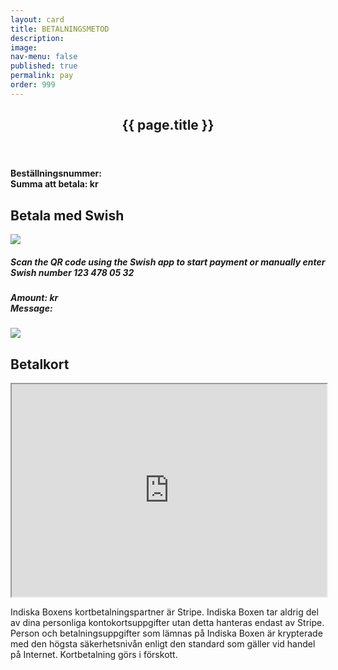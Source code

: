 ```yaml
---
layout: card
title: BETALNINGSMETOD
description: 
image: 
nav-menu: false
published: true
permalink: pay
order: 999
---
```


<div id="main">
	<section class="major">
		<div class="inner">
			<header class="major">
				<h2>{{ page.title }}</h2>
			</header>
			<div>
				<h4>Beställningsnummer: <span class="orderid"></span><br>Summa att betala: <span class="ordertotal"></span> kr</h4>
			</div>
			<h2><a onclick="payselect('swish')">Betala med Swish</button></h2>
			<div id="swishsel">
				<a class="link swish-link">
					<img src="{{ site.baseurl }}/assets/images/Swish.png" alt-src="Betala med Swish">
				</a>
	                	<a id="swish-uri"></a>
      				<div id="swish-qr" class="modal" onclick="this.style.display='none'">
    	    				<div class="modal-content">
					    <h5>Scan the QR code using the Swish app to start payment or manually enter Swish number 123 478 05 32</h5>
		                            <h5>Amount: <span class="ordertotal"></span> kr<br>Message: <span class="orderid"></span></h5>					    					     <img src="{{ site.baseurl }}/assets/images/indiskaboxenswish.png" >
				  	</div>
  				</div>
 			</div>
			<h2><a onclick="payselect('stripe')">Betalkort</button></h2>
			<div id="stripesel">
				<iframe style="height: 340px; width: 100%;" allowpaymentrequest id="gFrame" src="https://script.google.com/macros/s/AKfycbzDz5bpLAOYri6kbhe1NcRvTIzHArm_hhtITKloobfokWgOAmuA/exec"></iframe>
				<p>Indiska Boxens kortbetalningspartner är Stripe. Indiska Boxen tar aldrig del av dina personliga kontokortsuppgifter utan detta hanteras endast av Stripe. Person och betalningsuppgifter som lämnas på Indiska Boxen är krypterade med den högsta säkerhetsnivån enligt den standard som gäller vid handel på Internet. Kortbetalning görs i förskott.</p>
			</div>
		</div>
	</section>
</div>
